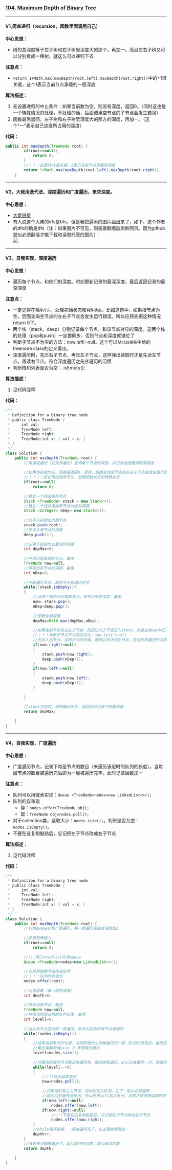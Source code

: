 ### [104. Maximum Depth of Binary Tree](https://leetcode.com/problems/maximum-depth-of-binary-tree/)
---
#### V1,简单递归（recursion，函数里面调用自己）
**中心思想：**
- 树的总深度等于左子树和右子树里深度大的那个，再加一。而且左右子树又可以分别看成一棵树，就这么可以递归下去

**注意点：**
- `return 1+Math.max(maxDepth(root.left),maxDepth(root.right))`中的+1很关键，这个1表示当前节点承载的一层深度

**算法描述：**
1. 先设置递归的中止条件：如果当前数为空，则没有深度，返回0。（同时这也是一个特殊情况的处理，不处理的话，后面调用空节点的子节点会发生错误）
2. 函数最后返回，左子树和右子树里深度大的那方的深度，再加一。（这个“一”表示自己这层所占用的深度）

**代码：**
```java
public int maxDepth(TreeNode root) {
        if(root==null){
            return 0;
        }
        //！！！这里的+1很关键，1表示当前节点承载的深度
        return 1+Math.max(maxDepth(root.left),maxDepth(root.right));
    }

```
---

#### V2，大佬用迭代法，深度遍历和广度遍历，来求深度。
**中心思想：**
- [大佬链接](https://leetcode.com/problems/maximum-depth-of-binary-tree/discuss/34195/Two-Java-Iterative-solution-DFS-and-BFS)
- 有人说这个大佬的dfs是bfs，但是我把遍历的图片画出来了，如下。这个作者的dfs的确是dfs（注：如果图片不可见，则需要翻墙后刷新网页。因为github貌似必须翻墙才能下载和读取托管的图片）：<br/>
![](https://github.com/yunkai-zhang/yunkai-zhang.github.io/blob/master/images/for%20github/%E6%A0%91%E6%B7%B1%E5%BA%A6%E9%81%8D%E5%8E%86.jpg)



---

#### V3，自我实现，深度遍历
**中心思想：**
- 遍历每个节点，和他们的深度。时刻更新记录的最深深度。最后返回记录的最深深度

**注意点：**
- 一定记得在`程序开头`，处理初始状态和`特殊状态`。比如这题中，如果根节点为空，后面查询空节点的左右子节点会发生运行错误。所以应预先把这种情况return 0了。
- 两个栈（stack，deep）分别记录每个节点，和该节点对应的深度。这两个栈的处理（pop和push）一定要同步，否则节点和深度就错位了
- 判断子节点不为空的方法：now.left!=null。这个可以从`代码模板`中给的treenode class的定义看出。
- 深度遍历时，先压右子节点，再压左子节点，这样弹出读取时才是先读左节点，再读右节点。符合深度遍历之先序遍历的习惯
- 判断栈和列表是否为空：.isEmpty();

**算法描述：**
1. 见代码注释

**代码：**
```java
/**
 * Definition for a binary tree node.
 * public class TreeNode {
 *     int val;
 *     TreeNode left;
 *     TreeNode right;
 *     TreeNode(int x) { val = x; }
 * }
 */
class Solution {
    public int maxDepth(TreeNode root) {
        //用深度遍历（之先序遍历）查询每个节点的深度，并记录返回最深的深度值
        
        //如果当前栈为空，则直接返回0，否则，后面查询空节点的左右子节点会发生运行错误
        //！！！一定记得在程序开头，处理初始状态和特殊状态
        if(root==null)
            return 0;
        
        //建立一个栈来保存节点
        Stack <TreeNode> stack = new Stack<>();
        //建立一个栈来保存和节点对应的深度
        Stack <Integer> deep= new Stack<>();
        
        //先存入初始化的根节点
        stack.push(root);
        //先存入根节点的深度
        deep.push(1);
        
        //记录下目前为止最深的深度
        int depMax=0;
        
        //声明当前处理的节点，备用
        TreeNode now=null;
        //声明当前节点的深度，备用
        int nDep=0;
        
        //不断遍历节点，直到节点都遍历完毕
        while(!stack.isEmpty())
        {
            //从两个栈中分别提取节点，和节点所在深度，备用
            now= stack.pop();
            nDep=deep.pop();
            
            //更新全局深度
            depMax=Math.max(depMax,nDep);
            
            //如果当前节点有左右子节点，则把它的子节点压入stack，并且在deep中压入子节点的深度（即当前深度+1）
            //！！！判断子节点不为空的方法：now.left!=null
            //先压入右节点，这样访问的时候，就可以先访问左节点，符合先序遍历的习惯
            if(now.right!=null)
            {
                stack.push(now.right);
                deep.push(nDep+1);
            }
            if(now.left!=null)
            {
                stack.push(now.left);
                deep.push(nDep+1);
            }           
            
        }
        
        //stack为空时，说明遍历完毕，返回此时记录下的最深值
        return depMax;
        
    }
}
```
---

#### V4，自我实现，广度遍历

**中心思想：**
- 广度遍历节点，记录下每层节点的数目（未遍历该层时的队列的长度）。当每层节点的数目被遍历完后即为一层被遍历完毕，此时记录层数加一

**注意点：**
- 队列可以用链表实现：`Queue <TreeNode>nodes=new LinkedList<>();`
- 队列的存和取
  - 存：`nodes.offer(TreeNode obj);`
  - 取：`TreeNode obj=nodes.poll();`
- 对于collection类，读取大小：`nodes.size();`。判断是否为空：`nodes.isEmpty()`。
- 不要在这复制黏贴后，忘记把左子节点改成右子节点

**算法描述：**
1. 见代码注释

**代码：**
```java
/**
 * Definition for a binary tree node.
 * public class TreeNode {
 *     int val;
 *     TreeNode left;
 *     TreeNode right;
 *     TreeNode(int x) { val = x; }
 * }
 */
class Solution {
    public int maxDepth(TreeNode root) {
        //利用queue实现广度遍历，每一层遍历完会在深度加1
        
        //处理特殊输入
        if(root==null)
            return 0;
        
        //!!!用lintedlist实现queue
        Queue <TreeNode>nodes=new LinkedList<>();
        
        //先把原始根节点存进队列
        //！！！队列的存语句
        nodes.offer(root);
        
        //记录层数（每一层的深度）
        int depth=0;
        
        //声明当前节点，备用
        TreeNode now=null;
        //声明当前层占用的队列长度，备用
        int levell=0;
        
        //当队列不为空时则一直遍历。队列为空则所有节点被遍历
        while(!nodes.isEmpty())
        {
            //读取当前队列的长度，从而知道什么时候遍历完一层（队列先进先出，遍历完当前队列数目的节点后表明当前本层的节点遍历完毕）
            //集合类都是用size（）来获取长度的
            levell=nodes.size();
            
            //只要当前层的节点数没有遍历完，就会继续遍历。while每循环一次，则遍历一个节点，并把他的子节点放进队列。这些子节点会在下一层被遍历。while循环结束则表示当前层的所有节点被遍历了，即将遍历下一层的节点。
            while(levell-->0)
            {
                //!!!队列读取语句
                now=nodes.poll();
                
                //如果他们有左右节点，则分别加入队列。在下一层中会被遍历
                //因为队列是先进先出，所以先把left加入队列，这样才能使得读取的时候先读left
                if(now.left!=null)
                    nodes.offer(now.left);                             
                if(now.right!=null)
                    //!!!不要在这复制黏贴后，忘记把左子节点改成右子节点
                    nodes.offer(now.right);
            }
            //while循环结束，一层被遍历完了，在这里给层数加一
            depth++;                       
        }
        //所有节点都被遍历了，返回最终的层数，即为最深层数
        return depth;
        
    }
}
```
